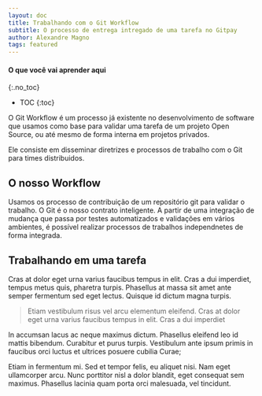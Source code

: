 ```yaml
---
layout: doc
title: Trabalhando com o Git Workflow
subtitle: O processo de entrega intregado de uma tarefa no Gitpay
author: Alexandre Magno
tags: featured
---
```


#### O que você vai aprender aqui
{:.no_toc}
* TOC
{:toc}

O Git Workflow é um processo já existente no desenvolvimento de software que usamos como base para validar uma tarefa de um projeto Open Source, ou até mesmo de forma interna em projetos privados.

Ele consiste em disseminar diretrizes e processos de trabalho com o Git para times distribuidos.

## O nosso Workflow
Usamos os processo de contribuição de um repositório git para validar o trabalho. O Git é o nosso contrato inteligente. A partir de uma integração de mudança que passa por testes automatizados e validações em vários ambientes, é possível realizar processos de trabalhos independnetes de forma integrada.

## Trabalhando em uma tarefa
Cras at dolor eget urna varius faucibus tempus in elit. Cras a dui imperdiet, tempus metus quis, pharetra turpis. Phasellus at massa sit amet ante semper fermentum sed eget lectus. Quisque id dictum magna turpis.

> Etiam vestibulum risus vel arcu elementum eleifend. Cras at dolor eget urna varius faucibus tempus in elit. Cras a dui imperdiet

In accumsan lacus ac neque maximus dictum. Phasellus eleifend leo id mattis bibendum. Curabitur et purus turpis. Vestibulum ante ipsum primis in faucibus orci luctus et ultrices posuere cubilia Curae;

Etiam in fermentum mi. Sed et tempor felis, eu aliquet nisi. Nam eget ullamcorper arcu. Nunc porttitor nisl a dolor blandit, eget consequat sem maximus. Phasellus lacinia quam porta orci malesuada, vel tincidunt.
